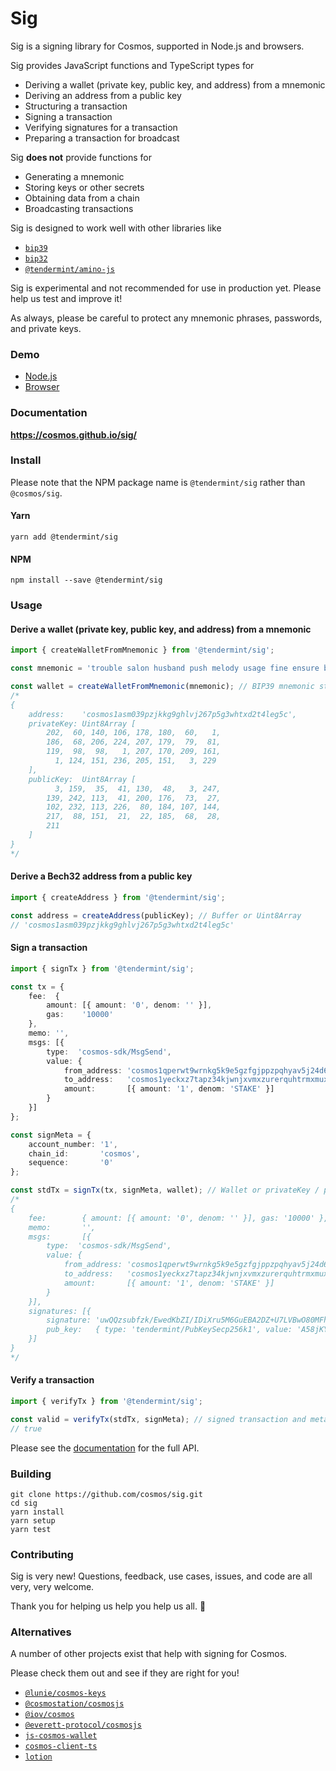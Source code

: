 # Sig

Sig is a signing library for Cosmos, supported in Node.js and browsers.

Sig provides JavaScript functions and TypeScript types for

  - Deriving a wallet (private key, public key, and address) from a mnemonic
  - Deriving an address from a public key
  - Structuring a transaction
  - Signing a transaction
  - Verifying signatures for a transaction
  - Preparing a transaction for broadcast

Sig **does not** provide functions for

  - Generating a mnemonic
  - Storing keys or other secrets
  - Obtaining data from a chain
  - Broadcasting transactions

Sig is designed to work well with other libraries like
  - [`bip39`](https://github.com/bitcoinjs/bip39)
  - [`bip32`](https://github.com/bitcoinjs/bip32)
  - [`@tendermint/amino-js`](https://github.com/cosmos/amino-js)

Sig is experimental and not recommended for use in production yet. Please help us test and improve it!

As always, please be careful to protect any mnemonic phrases, passwords, and private keys.

### Demo

  - [Node.js](https://repl.it/repls/DodgerblueAshamedTest)
  - [Browser](https://jsfiddle.net/pbc6zkeh/)

### Documentation

**https://cosmos.github.io/sig/**

### Install

Please note that the NPM package name is `@tendermint/sig` rather than `@cosmos/sig`.

#### Yarn
```shell
yarn add @tendermint/sig
```

#### NPM
```shell
npm install --save @tendermint/sig
```

### Usage

#### Derive a wallet (private key, public key, and address) from a mnemonic

```typescript
import { createWalletFromMnemonic } from '@tendermint/sig';

const mnemonic = 'trouble salon husband push melody usage fine ensure blade deal miss twin';

const wallet = createWalletFromMnemonic(mnemonic); // BIP39 mnemonic string
/*
{
    address:    'cosmos1asm039pzjkkg9ghlvj267p5g3whtxd2t4leg5c',
    privateKey: Uint8Array [
        202,  60, 140, 106, 178, 180,  60,   1,
        186,  68, 206, 224, 207, 179,  79,  81,
        119,  98,  98,   1, 207, 170, 209, 161,
          1, 124, 151, 236, 205, 151,   3, 229
    ],
    publicKey:  Uint8Array [
          3, 159,  35,  41, 130,  48,   3, 247,
        139, 242, 113,  41, 200, 176,  73,  27,
        102, 232, 113, 226,  80, 184, 107, 144,
        217,  88, 151,  21,  22, 185,  68,  28,
        211
    ]
}
*/
```

#### Derive a Bech32 address from a public key

```typescript
import { createAddress } from '@tendermint/sig';

const address = createAddress(publicKey); // Buffer or Uint8Array
// 'cosmos1asm039pzjkkg9ghlvj267p5g3whtxd2t4leg5c'
```

#### Sign a transaction

```typescript
import { signTx } from '@tendermint/sig';

const tx = {
    fee:  {
        amount: [{ amount: '0', denom: '' }],
        gas:    '10000'
    },
    memo: '',
    msgs: [{
        type:  'cosmos-sdk/MsgSend',
        value: {
            from_address: 'cosmos1qperwt9wrnkg5k9e5gzfgjppzpqhyav5j24d66',
            to_address:   'cosmos1yeckxz7tapz34kjwnjxvmxzurerquhtrmxmuxt',
            amount:       [{ amount: '1', denom: 'STAKE' }]
        }
    }]
};

const signMeta = {
    account_number: '1',
    chain_id:       'cosmos',
    sequence:       '0'
};

const stdTx = signTx(tx, signMeta, wallet); // Wallet or privateKey / publicKey pair; see example above
/*
{
    fee:        { amount: [{ amount: '0', denom: '' }], gas: '10000' },
    memo:       '',
    msgs:       [{
        type:  'cosmos-sdk/MsgSend',
        value: {
            from_address: 'cosmos1qperwt9wrnkg5k9e5gzfgjppzpqhyav5j24d66',
            to_address:   'cosmos1yeckxz7tapz34kjwnjxvmxzurerquhtrmxmuxt',
            amount:       [{ amount: '1', denom: 'STAKE' }]
        }
    }],
    signatures: [{
        signature: 'uwQQzsubfzk/EwedKbZI/IDiXru5M6GuEBA2DZ+U7LVBwO80MFhU6ULA/5yjT8F0Bdx113VzS/GtbntazzNPwQ==',
        pub_key:   { type: 'tendermint/PubKeySecp256k1', value: 'A58jKYIwA/eL8nEpyLBJG2boceJQuGuQ2ViXFRa5RBzT' }
    }]
}
*/
```

#### Verify a transaction

```typescript
import { verifyTx } from '@tendermint/sig';

const valid = verifyTx(stdTx, signMeta); // signed transaction and metadata; see example above
// true
```

Please see the [documentation](https://cosmos.github.io/sig/) for the full API.

### Building

```shell
git clone https://github.com/cosmos/sig.git
cd sig
yarn install
yarn setup
yarn test
```

### Contributing

Sig is very new! Questions, feedback, use cases, issues, and code are all very, very welcome.

Thank you for helping us help you help us all. 🎁

### Alternatives

A number of other projects exist that help with signing for Cosmos.

Please check them out and see if they are right for you!

- [`@lunie/cosmos-keys`](https://github.com/luniehq/cosmos-keys)
- [`@cosmostation/cosmosjs`](https://github.com/cosmostation/cosmosjs)
- [`@iov/cosmos`](https://github.com/iov-one/iov-core/tree/1220-cosmos-codec/packages/iov-cosmos)
- [`@everett-protocol/cosmosjs`](https://github.com/everett-protocol/cosmosjs)
- [`js-cosmos-wallet`](https://github.com/okwme/js-cosmos-wallet)
- [`cosmos-client-ts`](https://github.com/lcnem/cosmos-client-ts)
- [`lotion`](https://github.com/nomic-io/lotion)
